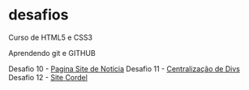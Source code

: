 # desafios
 Curso de HTML5 e CSS3
 
 Aprendendo git e GITHUB

 Desafio 10 -
 <a href="https://expeditojefferson.github.io/desafios/desafio010/">Pagina Site de Noticia</a>
 Desafio 11 - 
 <a href="https://expeditojefferson.github.io/desafios/desafio011/">Centralização de Divs</a>
 Desafio 12 - 
 <a href="https://expeditojefferson.github.io/desafios/desafio012/">Site Cordel</a>
